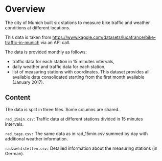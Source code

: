 # Overview
The city of Munich built six stations to measure bike traffic and weather conditions at different locations. 

This data is taken from https://www.kaggle.com/datasets/lucafrance/bike-traffic-in-munich via an API call.

The data is provided monthly as follows:

- traffic data for each station in 15 minutes intervals,
- daily weather and traffic data for each station,
- list of measuring stations with coordinates.
This dataset provides all available data consolidated starting from the first month available (January 2017).

## Content
The data is split in three files. Some columns are shared.

```rad_15min.csv```: Traffic data at different stations divided in 15 minutes intervals. 

```rad_tage.csv:``` The same data as in rad_15min.csv summed by day with additional weather information.

```radzaehlstellen.csv:``` Detailed information about the measuring stations (in German).